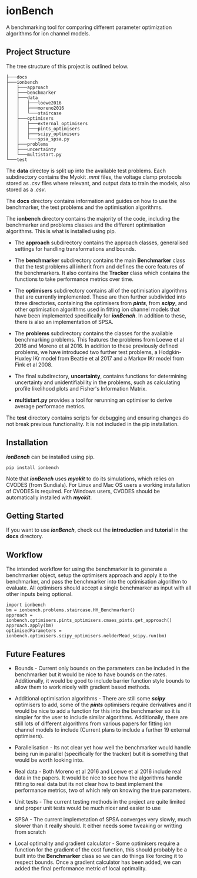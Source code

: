 # ionBench
A benchmarking tool for comparing different parameter optimization algorithms for ion channel models.

## Project Structure
The tree structure of this project is outlined below. 
```
├───docs
├───ionbench
│   ├───approach
│   ├───benchmarker
│   ├───data
│   │   ├───loewe2016
│   │   ├───moreno2016
│   │   └───staircase
│   ├───optimisers
│   │   ├───external_optimisers
│   │   ├───pints_optimisers
│   │   ├───scipy_optimisers
│   │   └───spsa_spsa.py
│   ├───problems
│   ├───uncertainty
│   └───multistart.py
└───test
```

The __data__ directoy is split up into the available test problems. Each subdirectory contains the Myokit *.mmt* files, the voltage clamp protocols stored as *.csv* files where relevant, and output data to train the models, also stored as a *.csv*.

The __docs__ directory contains information and guides on how to use the benchmarker, the test problems and the optimisation algorithms. 

The __ionbench__ directory contains the majority of the code, including the benchmarker and problems classes and the different optimisation algorithms. This is what is installed using pip.

* The __approach__ subdirectory contains the approach classes, generalised settings for handling transformations and bounds. 

* The __benchmarker__ subdirectory contains the main __Benchmarker__ class that the test problems all inherit from and defines the core features of the benchmarkers. It also contains the __Tracker__ class which contains the functions to take performance metrics over time.
    
* The __optimisers__ subdirectory contains all of the optimisation algorithms that are currently implemented. These are then further subdivided into three directories, containing the optimisers from ***pints***, from ***scipy***, and other optimisation algorithms used in fitting ion channel models that have been implemented specifically for ***ionBench***. In addition to these, there is also an implementation of SPSA.
    
* The __problems__ subdirectory contains the classes for the available benchmarking problems. This features the problems from Loewe et al 2016 and Moreno et al 2016. In addition to these previously defined problems, we have introduced two further test problems, a Hodgkin-Huxley IKr model from Beattie et al 2017 and a Markov IKr model from Fink et al 2008. 

* The final subdirectory, __uncertainty__, contains functions for determining uncertainty and unidentifiability in the problems, such as calculating profile likelihood plots and Fisher's Information Matrix.

* __multistart.py__ provides a tool for rerunning an optimiser to derive average performace metrics.
    
The __test__ directory contains scripts for debugging and ensuring changes do not break previous functionality. It is not included in the pip installation. 

## Installation
***ionBench*** can be installed using pip.

```pip install ionbench```

Note that ***ionBench*** uses ***myokit*** to do its simulations, which relies on CVODES (from Sundials). For Linux and Mac OS users a working installation of CVODES is required. For Windows users, CVODES should be automatically installed with ***myokit***.

## Getting Started
If you want to use ***ionBench***, check out the __introduction__ and __tutorial__ in the __docs__ directory.

## Workflow
The intended workflow for using the benchmarker is to generate a benchmarker object, setup the optimisers approach and apply it to the benchmarker, and pass the benchmarker into the optimisation algorithm to evaluate. All optimisers should accept a single benchmarker as input with all other inputs being optional. 
```
import ionbench
bm = ionbench.problems.staircase.HH_Benchmarker()
approach = ionbench.optimisers.pints_optimisers.cmaes_pints.get_approach()
approach.apply(bm)
optimisedParameters = ionbench.optimisers.scipy_optimisers.nelderMead_scipy.run(bm)
```

## Future Features
* Bounds - Current only bounds on the parameters can be included in the benchmarker but it would be nice to have bounds on the rates. Additionally, it would be good to include barrier function style bounds to allow them to work nicely with gradient based methods.

* Additional optimisation algorithms - There are still some ***scipy*** optimisers to add, some of the ***pints*** optimisers require derivatives and it would be nice to add a function for this into the benchmarker so it is simpler for the user to include similar algorithms. Additionally, there are still lots of different algorithms from various papers for fitting ion channel models to include (Current plans to include a further 19 external optimisers). 

* Parallelisation - Its not clear yet how well the benchmarker would handle being run in parallel (specifically for the tracker) but it is something that would be worth looking into.

* Real data - Both Moreno et al 2016 and Loewe et al 2016 include real data in the papers. It would be nice to see how the algorithms handle fitting to real data but its not clear how to best implement the performance metrics, two of which rely on knowing the true parameters.

* Unit tests - The current testing methods in the project are quite limited and proper unit tests would be much nicer and easier to use

* SPSA - The current implemetation of SPSA converges very slowly, much slower than it really should. It either needs some tweaking or writting from scratch

* Local optimality and gradient calculator - Some optimisers require a function for the gradient of the cost function, this should probably be a built into the __Benchmarker__ class so we can do things like forcing it to respect bounds. Once a gradient calculator has been added, we can added the final performance metric of local optimality.
